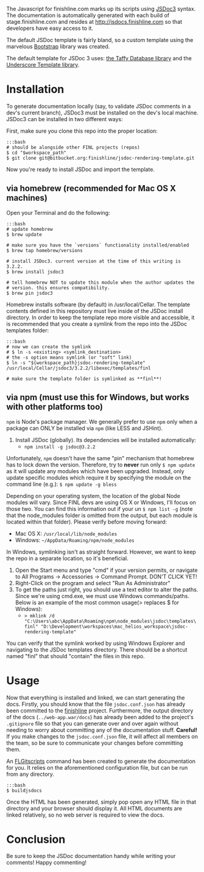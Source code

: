 The Javascript for finishline.com marks up its scripts using [JSDoc3](http://usejsdoc.org/) syntax. The documentation is automatically generated with each build of stage.finishline.com and resides at http://jsdocs.finishline.com so that developers have easy access to it.

The default JSDoc template is fairly bland, so a custom template using the marvelous [Bootstrap](http://getbootstrap.com/) library was created.

The default template for JSDoc 3 uses: [the Taffy Database library](http://taffydb.com/) and the [Underscore Template library](http://documentcloud.github.com/underscore/#template).


Installation
============

To generate documentation locally (say, to validate JSDoc comments in a dev's current branch), JSDoc3 must be installed on the dev's local machine. JSDoc3 can be installed in two different ways:

First, make sure you clone this repo into the proper location:

    :::bash
    # should be alongside other FINL projects (repos)
    $ cd "$workspace_path"
    $ git clone git@bitbucket.org:finishline/jsdoc-rendering-template.git

Now you're ready to install JSDoc and import the template.


via homebrew (recommended for Mac OS X machines)
------------------------------------------------
Open your Terminal and do the following:

    :::bash
    # update homebrew
    $ brew update

    # make sure you have the `versions` functionality installed/enabled
    $ brew tap homebrew/versions

    # install JSDoc3. current version at the time of this writing is 3.2.2.
    $ brew install jsdoc3

    # tell homebrew NOT to update this module when the author updates the
    # version. this ensures compatibility.
    $ brew pin jsdoc3

Homebrew installs software (by default) in /usr/local/Cellar. The template contents defined in this repository must live inside of the JSDoc install directory. In order to keep the template repo more visible and accessible, it is recommended that you create a symlink from the repo into the JSDoc templates folder:

    :::bash
    # now we can create the symlink
    # $ ln -s <existing> <symlink_destination>
    # the -s option means symlink (or "soft" link)
    $ ln -s "${workspace_path}jsdoc-rendering-template" /usr/local/Cellar/jsdoc3/3.2.2/libexec/templates/finl

    # make sure the template folder is symlinked as **finl**!


via npm (**must** use this for Windows, but works with other platforms too)
---------------------------------------------------------------------------
`npm` is Node's package manager. We generally prefer to use `npm` only when a package can ONLY be installed via `npm` (like LESS and JSHint).

1. Install JSDoc (globally). Its dependencies will be installed automatically:
    * `npm install -g jsdoc@3.2.2`

Unfortunately, `npm` doesn't have the same "pin" mechanism that homebrew has to lock down the version. Therefore, try to **never** run only `$ npm update` as it will update any modules which have been upgraded. Instead, only update specific modules which require it by specifying the module on the command line (e.g.): `$ npm update -g bless`

Depending on your operating system, the location of the global Node modules will vary. Since FINL devs are using OS X or Windows, I'll focus on those two. You can find this information out if your un `$ npm list -g` (note that the node_modules folder is omitted from the output, but each module is located within that folder). Please verify before moving forward:
* Mac OS X:  `/usr/local/lib/node_modules`
* Windows:  `~/AppData/Roaming/npm/node_modules`

In Windows, symlinking isn't as straight forward. However, we want to keep the repo in a separate location, so it's beneficial.

1. Open the Start menu and type "cmd" if your version permits, or navigate to All Programs -> Accessories -> Command Prompt. DON'T CLICK YET!
2. Right-Click on the program and select "Run As Administrator"
3. To get the paths just right, you should use a text editor to alter the paths. Since we're using cmd.exe, we must use Windows commands/paths. Below is an example of the most common usage(> replaces $ for Windows):
    * `> mklink /d "C:\Users\abc\AppData\Roaming\npm\node_modules\jsdoc\templates\finl" "D:\Development\workspaces\mac_helios_workspace\jsdoc-rendering-template"`

You can verify that the symlink worked by using Windows Explorer and navigating to the JSDoc templates directory. There should be a shortcut named "finl" that should "contain" the files in this repo.


Usage
=====

Now that everything is installed and linked, we can start generating the docs. Firstly, you should know that the file `jsdoc.conf.json` has already been committed to the [finishline](https://bitbucket.org/finishline/finish-line-main/src/101082196bcbf88ab71eb1ef5fa86fde5dfac124/modules/base/j2ee-apps/base/web-app.war/jsdoc.conf.json?at=master) project. Furthermore, the output directory of the docs (`../web-app.war/docs`) has already been added to the project's `.gitignore` file so that you can generate over and over again without needing to worry about committing any of the documentation stuff. **Careful!** If you make changes to the `jsdoc.conf.json` file, it will affect all members on the team, so be sure to communicate your changes before committing them.

An [FLGitscripts](https://bitbucket.org/finishline/flgitscripts/src/45a4d70dff5b9be4a985fdf69b2cd07172117fd7/bash_scripts/build_jsdocs.sh?at=master) command has been created to generate the documentation for you. It relies on the aforementioned configuration file, but can be run from any directory.

    :::bash
    $ buildjsdocs

Once the HTML has been generated, simply pop open any HTML file in that directory and your browser should display it. All HTML documents are linked relatively, so no web server is required to view the docs.


Conclusion
==========
Be sure to keep the JSDoc documentation handy while writing your comments! Happy commenting!
